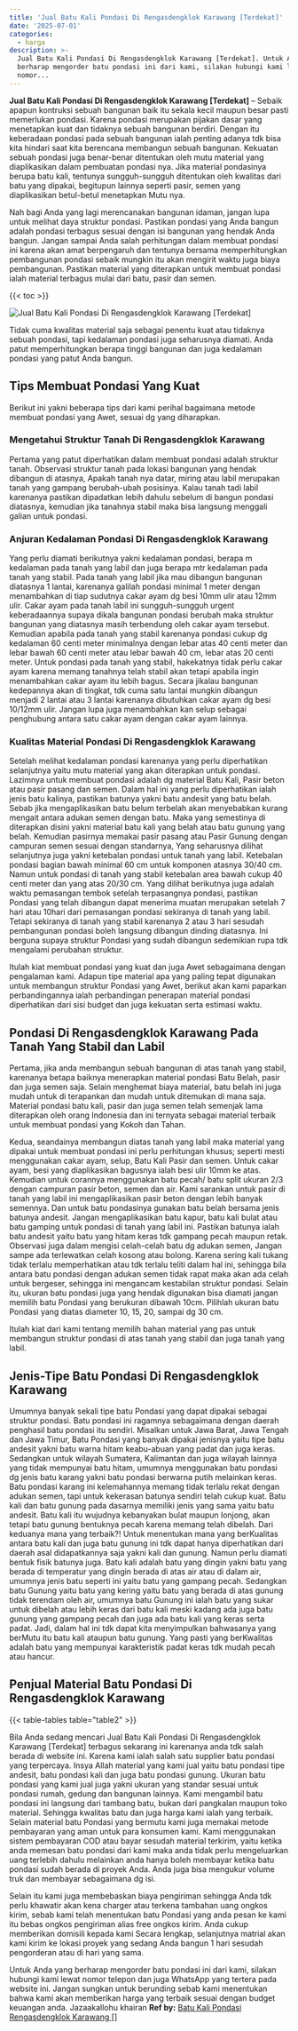 ```yaml
---
title: 'Jual Batu Kali Pondasi Di Rengasdengklok Karawang [Terdekat]'
date: '2025-07-01'
categories:
  - harga
description: >-
  Jual Batu Kali Pondasi Di Rengasdengklok Karawang [Terdekat]. Untuk Anda yang
  berharap mengorder batu pondasi ini dari kami, silakan hubungi kami lewat
  nomor...
---
```


**Jual Batu Kali Pondasi Di Rengasdengklok Karawang \[Terdekat\]** – Sebaik apapun kontruksi sebuah bangunan baik itu sekala kecil maupun besar pasti memerlukan pondasi. Karena pondasi merupakan pijakan dasar yang menetapkan kuat dan tidaknya sebuah bangunan berdiri. Dengan itu keberadaan pondasi pada sebuah bangunan ialah penting adanya tdk bisa kita hindari saat kita berencana membangun sebuah bangunan. Kekuatan sebuah pondasi juga benar-benar ditentukan oleh mutu material yang diaplikasikan dalam pembuatan pondasi nya. Jika material pondasinya berupa batu kali, tentunya sungguh-sungguh ditentukan oleh kwalitas dari batu yang dipakai, begitupun lainnya seperti pasir, semen yang diaplikasikan betul-betul menetapkan Mutu nya.

Nah bagi Anda yang lagi merencanakan bangunan idaman, jangan lupa untuk melihat daya struktur pondasi. Pastikan pondasi yang Anda bangun adalah pondasi terbagus sesuai dengan isi bangunan yang hendak Anda bangun. Jangan sampai Anda salah perhitungan dalam membuat pondasi ini karena akan amat berpengaruh dan tentunya bersama memperhitungkan pembangunan pondasi sebaik mungkin itu akan mengirit waktu juga biaya pembangunan. Pastikan material yang diterapkan untuk membuat pondasi ialah material terbagus mulai dari batu, pasir dan semen.

{{< toc >}}

![Jual Batu Kali Pondasi Di Rengasdengklok Karawang [Terdekat]](/images/jual-batu-kali-35.png)

Tidak cuma kwalitas material saja sebagai penentu kuat atau tidaknya sebuah pondasi, tapi kedalaman pondasi juga seharusnya diamati. Anda patut memperhitungkan berapa tinggi bangunan dan juga kedalaman pondasi yang patut Anda bangun.

## Tips Membuat Pondasi Yang Kuat

Berikut ini yakni beberapa tips dari kami perihal bagaimana metode membuat pondasi yang Awet, sesuai dg yang diharapkan.

### Mengetahui Struktur Tanah Di Rengasdengklok Karawang

Pertama yang patut diperhatikan dalam membuat pondasi adalah struktur tanah. Observasi struktur tanah pada lokasi bangunan yang hendak dibangun di atasnya, Apakah tanah nya datar, miring atau labil merupakan tanah yang gampang berubah-ubah posisinya. Kalau tanah tadi labil karenanya pastikan dipadatkan lebih dahulu sebelum di bangun pondasi diatasnya, kemudian jika tanahnya stabil maka bisa langsung menggali galian untuk pondasi.

### Anjuran Kedalaman Pondasi Di Rengasdengklok Karawang

Yang perlu diamati berikutnya yakni kedalaman pondasi, berapa m kedalaman pada tanah yang labil dan juga berapa mtr kedalaman pada tanah yang stabil. Pada tanah yang labil jika mau dibangun bangunan diatasnya 1 lantai, karenanya galilah pondasi minimal 1 meter dengan menambahkan di tiap sudutnya cakar ayam dg besi 10mm ulir atau 12mm ulir. Cakar ayam pada tanah labil ini sungguh-sungguh urgent keberadaannya supaya dikala bangunan pondasi berubah maka struktur bangunan yang diatasnya masih terbendung oleh cakar ayam tersebut. Kemudian apabila pada tanah yang stabil karenanya pondasi cukup dg kedalaman 60 centi meter minimalnya dengan lebar atas 40 centi meter dan lebar bawah 60 centi meter atau lebar bawah 40 cm, lebar atas 20 centi meter. Untuk pondasi pada tanah yang stabil, hakekatnya tidak perlu cakar ayam karena memang tanahnya telah stabil akan tetapi apabila ingin menambahkan cakar ayam itu lebih bagus. Secara jikalau bangunan kedepannya akan di tingkat, tdk cuma satu lantai mungkin dibangun menjadi 2 lantai atau 3 lantai karenanya dibutuhkan cakar ayam dg besi 10/12mm ulir. Jangan lupa juga menambahkan kan selup sebagai penghubung antara satu cakar ayam dengan cakar ayam lainnya.

### Kualitas Material Pondasi Di Rengasdengklok Karawang

Setelah melihat kedalaman pondasi karenanya yang perlu diperhatikan selanjutnya yaitu mutu material yang akan diterapkan untuk pondasi. Lazimnya untuk membuat pondasi adalah dg material Batu Kali, Pasir beton atau pasir pasang dan semen. Dalam hal ini yang perlu diperhatikan ialah jenis batu kalinya, pastikan batunya yakni batu andesit yang batu belah. Sebab jika mengaplikasikan batu belum terbelah akan menyebabkan kurang mengait antara adukan semen dengan batu. Maka yang semestinya di diterapkan disini yakni material batu kali yang belah atau batu gunung yang belah. Kemudian pasirnya memakai pasir pasang atau Pasir Gunung dengan campuran semen sesuai dengan standarnya, Yang seharusnya dilihat selanjutnya juga yakni ketebalan pondasi untuk tanah yang labil. Ketebalan pondasi bagian bawah minimal 60 cm untuk komponen atasnya 30/40 cm. Namun untuk pondasi di tanah yang stabil ketebalan area bawah cukup 40 centi meter dan yang atas 20/30 cm. Yang dilihat berikutnya juga adalah waktu pemasangan tembok setelah terpasangnya pondasi, pastikan Pondasi yang telah dibangun dapat menerima muatan merupakan setelah 7 hari atau 10hari dari pemasangan pondasi sekiranya di tanah yang labil. Tetapi sekiranya di tanah yang stabil karenanya 2 atau 3 hari sesudah pembangunan pondasi boleh langsung dibangun dinding diatasnya. Ini berguna supaya struktur Pondasi yang sudah dibangun sedemikian rupa tdk mengalami perubahan struktur.

Itulah kiat membuat pondasi yang kuat dan juga Awet sebagaimana dengan pengalaman kami. Adapun tipe material apa yang paling tepat digunakan untuk membangun struktur Pondasi yang Awet, berikut akan kami paparkan perbandingannya ialah perbandingan penerapan material pondasi diperhatikan dari sisi budget dan juga kekuatan serta estimasi waktu.

## Pondasi Di Rengasdengklok Karawang Pada Tanah Yang Stabil dan Labil

Pertama, jika anda membangun sebuah bangunan di atas tanah yang stabil, karenanya betapa baiknya menerapkan material pondasi Batu Belah, pasir dan juga semen saja. Selain menghemat biaya material, batu belah ini juga mudah untuk di terapankan dan mudah untuk ditemukan di mana saja. Material pondasi batu kali, pasir dan juga semen telah semenjak lama diterapkan oleh orang Indonesia dan ini ternyata sebagai material terbaik untuk membuat pondasi yang Kokoh dan Tahan.

Kedua, seandainya membangun diatas tanah yang labil maka material yang dipakai untuk membuat pondasi ini perlu perhitungan khusus; seperti mesti menggunakan cakar ayam, selup, Batu Kali Pasir dan semen. Untuk cakar ayam, besi yang diaplikasikan bagusnya ialah besi ulir 10mm ke atas. Kemudian untuk corannya menggunakan batu pecah/ batu split ukuran 2/3 dengan campuran pasir beton, semen dan air. Kami sarankan untuk pasir di tanah yang labil ini mengaplikasikan pasir beton dengan lebih banyak semennya. Dan untuk batu pondasinya gunakan batu belah bersama jenis batunya andesit. Jangan mengaplikasikan batu kapur, batu kali bulat atau batu gamping untuk pondasi di tanah yang labil ini. Pastikan batunya ialah batu andesit yaitu batu yang hitam keras tdk gampang pecah maupun retak. Observasi juga dalam mengisi celah-celah batu dg adukan semen, Jangan sampe ada terlewatkan celah kosong atau bolong. Karena sering kali tukang tidak terlalu memperhatikan atau tdk terlalu teliti dalam hal ini, sehingga bila antara batu pondasi dengan adukan semen tidak rapat maka akan ada celah untuk bergeser, sehingga ini mengancam kestabilan struktur pondasi. Selain itu, ukuran batu pondasi juga yang hendak digunakan bisa diamati jangan memilih batu Pondasi yang berukuran dibawah 10cm. Pilihlah ukuran batu Pondasi yang diatas diameter 10, 15, 20, sampai dg 30 cm.

Itulah kiat dari kami tentang memilih bahan material yang pas untuk membangun struktur pondasi di atas tanah yang stabil dan juga tanah yang labil.

## Jenis-Tipe Batu Pondasi Di Rengasdengklok Karawang

Umumnya banyak sekali tipe batu Pondasi yang dapat dipakai sebagai struktur pondasi. Batu pondasi ini ragamnya sebagaimana dengan daerah penghasil batu pondasi itu sendiri. Misalkan untuk Jawa Barat, Jawa Tengah dan Jawa Timur, Batu Pondasi yang banyak dipakai jenisnya yaitu tipe batu andesit yakni batu warna hitam keabu-abuan yang padat dan juga keras. Sedangkan untuk wilayah Sumatera, Kalimantan dan juga wilayah lainnya yang tidak mempunyai batu hitam, umumnya menggunakan batu pondasi dg jenis batu karang yakni batu pondasi berwarna putih melainkan keras. Batu pondasi karang ini kelemahannya memang tidak terlalu rekat dengan adukan semen, tapi untuk kekerasan batunya sendiri telah cukup kuat. Batu kali dan batu gunung pada dasarnya memiliki jenis yang sama yaitu batu andesit. Batu kali itu wujudnya kebanyakan bulat maupun lonjong, akan tetapi batu gunung bentuknya pecah karena memang telah dibelah. Dari keduanya mana yang terbaik?! Untuk menentukan mana yang berKualitas antara batu kali dan juga batu gunung ini tdk dapat hanya diperhatikan dari daerah asal didapatkannya saja yakni kali dan gunung. Namun perlu diamati bentuk fisik batunya juga. Batu kali adalah batu yang dingin yakni batu yang berada di temperatur yang dingin berada di atas air atau di dalam air, umumnya jenis batu seperti ini yaitu batu yang gampang pecah. Sedangkan batu Gunung yaitu batu yang kering yaitu batu yang berada di atas gunung tidak terendam oleh air, umumnya batu Gunung ini ialah batu yang sukar untuk dibelah atau lebih keras dari batu kali meski kadang ada juga batu gunung yang gampang pecah dan juga ada batu kali yang keras serta padat. Jadi, dalam hal ini tdk dapat kita menyimpulkan bahwasanya yang berMutu itu batu kali ataupun batu gunung. Yang pasti yang berKwalitas adalah batu yang mempunyai karakteristik padat keras tdk mudah pecah atau hancur.

## Penjual Material Batu Pondasi Di Rengasdengklok Karawang

{{< table-tables table="table2" >}}

Bila Anda sedang mencari Jual Batu Kali Pondasi Di Rengasdengklok Karawang \[Terdekat\] terbagus sekarang ini karenanya anda tdk salah berada di website ini. Karena kami ialah salah satu supplier batu pondasi yang terpercaya. Insya Allah material yang kami jual yaitu batu pondasi tipe andesit, batu pondasi kali dan juga batu pondasi gunung. Ukuran batu pondasi yang kami jual juga yakni ukuran yang standar sesuai untuk pondasi rumah, gedung dan bangunan lainnya. Kami mengambil batu pondasi ini langsung dari tambang batu, bukan dari pangkalan maupun toko material. Sehingga kwalitas batu dan juga harga kami ialah yang terbaik. Selain material batu Pondasi yang bermutu kami juga memakai metode pembayaran yang aman untuk para konsumen kami. Kami menggunakan sistem pembayaran COD atau bayar sesudah material terkirim, yaitu ketika anda memesan batu pondasi dari kami maka anda tidak perlu mengeluarkan uang terlebih dahulu melainkan anda hanya boleh membayar ketika batu pondasi sudah berada di proyek Anda. Anda juga bisa mengukur volume truk dan membayar sebagaimana dg isi.

Selain itu kami juga membebaskan biaya pengiriman sehingga Anda tdk perlu khawatir akan kena charger atau terkena tambahan uang ongkos kirim, sebab kami telah menentukan batu Pondasi yang anda pesan ke kami itu bebas ongkos pengiriman alias free ongkos kirim. Anda cukup memberikan domisili kepada kami Secara lengkap, selanjutnya matrial akan kami kirim ke lokasi proyek yang sedang Anda bangun 1 hari sesudah pengorderan atau di hari yang sama.

Untuk Anda yang berharap mengorder batu pondasi ini dari kami, silakan hubungi kami lewat nomor telepon dan juga WhatsApp yang tertera pada website ini. Jangan sungkan untuk berunding sebab kami menentukan bahwa kami akan memberikan harga yang terbaik sesuai dengan budget keuangan anda. Jazaakallohu khairan
**Ref by:** [Batu Kali Pondasi Rengasdengklok Karawang []](https://id.wikipedia.org/wiki/Batu)
